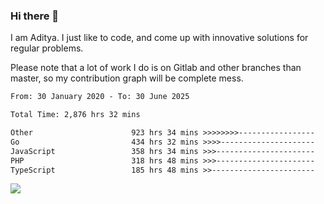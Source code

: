 ### Hi there 👋

I am Aditya. I just like to code, and come up with innovative solutions for regular problems.

Please note that a lot of work I do is on Gitlab and other branches than master, so my contribution graph will be complete mess.

<!--START_SECTION:waka-->

```txt
From: 30 January 2020 - To: 30 June 2025

Total Time: 2,876 hrs 32 mins

Other                      923 hrs 34 mins >>>>>>>>-----------------   32.11 %
Go                         434 hrs 32 mins >>>>---------------------   15.11 %
JavaScript                 358 hrs 34 mins >>>----------------------   12.47 %
PHP                        318 hrs 48 mins >>>----------------------   11.08 %
TypeScript                 185 hrs 48 mins >>-----------------------   06.46 %
```

<!--END_SECTION:waka-->

![](https://komarev.com/ghpvc/?username=BrainBuzzer)
